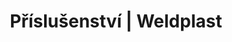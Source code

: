 ---
Link: "file:/Users/vinayakpatel/Downloads/www.weldplast.cz/produkty/prislusenstvo/prislusenstvi-svarovaci-botky/prislusenstvi-svarovaci-botky-rohovy-svar-vnitrni"
product_name: "null"
product_id: "null"
title: "Příslušenství | Weldplast"
product_desc: ""
product_specs: ""
product_downloads: ""
href: ""
accessories: ""
similar_products: ""
---